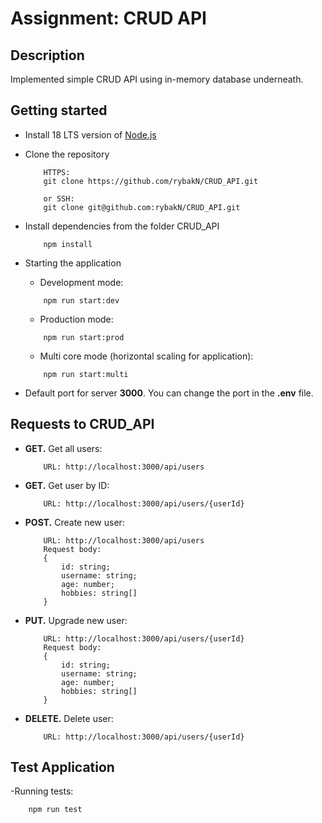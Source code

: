 # Assignment: CRUD API

## Description
Implemented simple CRUD API using in-memory database underneath.

## Getting started
- Install 18 LTS version of [Node.js](https://nodejs.org/en/)
- Clone the repository
  ```
      HTTPS:
      git clone https://github.com/rybakN/CRUD_API.git
      
      or SSH:
      git clone git@github.com:rybakN/CRUD_API.git
  ```

- Install dependencies from the folder CRUD_API
  ```
      npm install
  ```

- Starting the application
  - Development mode:
  ```
      npm run start:dev
  ```
  - Production mode:
  ```
      npm run start:prod
  ```
  - Multi core mode (horizontal scaling for application):
  ```
      npm run start:multi
  ```
- Default port for server **3000**. You can change the port in the **.env** file.

## Requests to CRUD_API

- **GET.** Get all users:
  ```
      URL: http://localhost:3000/api/users
  ```

- **GET.** Get user by ID:
  ```
      URL: http://localhost:3000/api/users/{userId}
  ```

- **POST.** Create new user:
  ```
      URL: http://localhost:3000/api/users
      Request body: 
      {
          id: string;
          username: string;
          age: number;
          hobbies: string[]
      }
  ```

- **PUT.** Upgrade new user:
  ```
      URL: http://localhost:3000/api/users/{userId}
      Request body: 
      {
          id: string;
          username: string;
          age: number;
          hobbies: string[]
      }
  ```

- **DELETE.** Delete user:
  ```
      URL: http://localhost:3000/api/users/{userId}
  ```

## Test Application
-Running tests:
  ```
      npm run test
  ```
